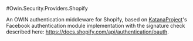#Owin.Security.Providers.Shopify

An OWIN authentication middleware for Shopify, based on [KatanaProject](http://katanaproject.codeplex.com/)'s Facebook authentication module implementation with the signature check described here: https://docs.shopify.com/api/authentication/oauth.
